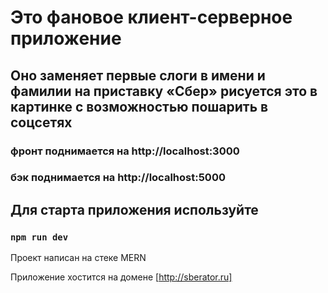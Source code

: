 # Это фановое клиент-серверное приложение

## Оно заменяет первые слоги в имени и фамилии на приставку «Сбер» рисуется это в картинке с возможностью пошарить в соцсетях

### фронт поднимается на http://localhost:3000
### бэк поднимается на http://localhost:5000

## Для старта приложения используйте

### `npm run dev`

Проект написан на стеке MERN

Приложение хостится на домене [http://sberator.ru]
